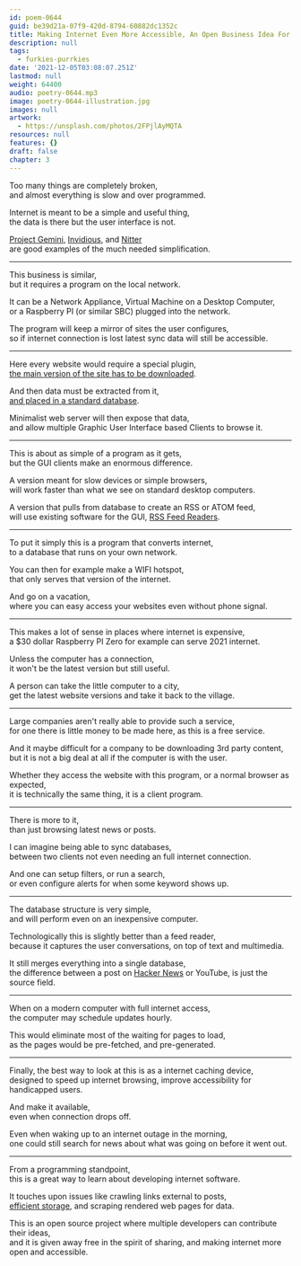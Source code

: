 ```yaml
---
id: poem-0644
guid: be39d21a-07f9-420d-8794-60882dc1352c
title: Making Internet Even More Accessible, An Open Business Idea For Students
description: null
tags:
  - furkies-purrkies
date: '2021-12-05T03:08:07.251Z'
lastmod: null
weight: 64400
audio: poetry-0644.mp3
image: poetry-0644-illustration.jpg
images: null
artwork:
  - https://unsplash.com/photos/2FPjlAyMQTA
resources: null
features: {}
draft: false
chapter: 3
---
```


Too many things are completely broken,\
and almost everything is slow and over programmed.

Internet is meant to be a simple and useful thing,\
the data is there but the user interface is not.

[Project Gemini](https://gemini.circumlunar.space/), [Invidious](https://invidious.io/), and [Nitter](https://invidious.io/)\
are good examples of the much needed simplification.

---

This business is similar,\
but it requires a program on the local network.

It can be a Network Appliance, Virtual Machine on a Desktop Computer,\
or a Raspberry PI (or similar SBC) plugged into the network.

The program will keep a mirror of sites the user configures,\
so if internet connection is lost latest sync data will still be accessible.

---

Here every website would require a special plugin,\
[the main version of the site has to be downloaded](https://browserless.js.org).

And then data must be extracted from it,\
[and placed in a standard database](https://www.youtube.com/watch?v=ExTZYpyAn6s).

Minimalist web server will then expose that data,\
and allow multiple Graphic User Interface based Clients to browse it.

---

This is about as simple of a program as it gets,\
but the GUI clients make an enormous difference.

A version meant for slow devices or simple browsers,\
will work faster than what we see on standard desktop computers.

A version that pulls from database to create an RSS or ATOM feed,\
will use existing software for the GUI, [RSS Feed Readers](https://www.youtube.com/watch?v=TU5zc-u6dhY).

---

To put it simply this is a program that converts internet,\
to a database that runs on your own network.

You can then for example make a WIFI hotspot,\
that only serves that version of the internet.

And go on a vacation,\
where you can easy access your websites even without phone signal.

---

This makes a lot of sense in places where internet is expensive,\
a $30 dollar Raspberry PI Zero for example can serve 2021 internet.

Unless the computer has a connection,\
it won't be the latest version but still useful.

A person can take the little computer to a city,\
get the latest website versions and take it back to the village.

---

Large companies aren't really able to provide such a service,\
for one there is little money to be made here, as this is a free service.

And it maybe difficult for a company to be downloading 3rd party content,\
but it is not a big deal at all if the computer is with the user.

Whether they access the website with this program, or a normal browser as expected,\
it is technically the same thing, it is a client program.

---

There is more to it,\
than just browsing latest news or posts.

I can imagine being able to sync databases,\
between two clients not even needing an full internet connection.

And one can setup filters, or run a search,\
or even configure alerts for when some keyword shows up.

---

The database structure is very simple,\
and will perform even on an inexpensive computer.

Technologically this is slightly better than a feed reader,\
because it captures the user conversations, on top of text and multimedia.

It still merges everything into a single database,\
the difference between a post on [Hacker News](https://news.ycombinator.com/) or YouTube, is just the source field.

---

When on a modern computer with full internet access,\
the computer may schedule updates hourly.

This would eliminate most of the waiting for pages to load,\
as the pages would be pre-fetched, and pre-generated.

---

Finally, the best way to look at this is as a internet caching device,\
designed to speed up internet browsing, improve accessibility for handicapped users.

And make it available,\
even when connection drops off.

Even when waking up to an internet outage in the morning,\
one could still search for news about what was going on before it went out.

---

From a programming standpoint,\
this is a great way to learn about developing internet software.

It touches upon issues like crawling links external to posts,\
[efficient storage](https://www.youtube.com/watch?v=VtzpJU4Cns8), and scraping rendered web pages for data.

This is an open source project where multiple developers can contribute their ideas,\
and it is given away free in the spirit of sharing, and making internet more open and accessible.

